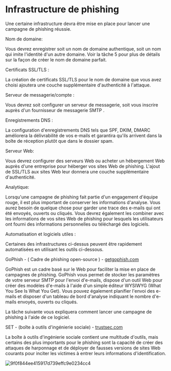 Infrastructure de phishing
==========================

Une certaine infrastructure devra être mise en place pour lancer une campagne de phishing réussie.

Nom de domaine:

Vous devrez enregistrer soit un nom de domaine authentique, soit un nom qui imite l'identité d'un autre domaine. Voir la tâche 5 pour plus de détails sur la façon de créer le nom de domaine parfait.

Certificats SSL/TLS :

La création de certificats SSL/TLS pour le nom de domaine que vous avez choisi ajoutera une couche supplémentaire d'authenticité à l'attaque.

Serveur de messagerie/compte :

Vous devrez soit configurer un serveur de messagerie, soit vous inscrire auprès d'un fournisseur de messagerie SMTP .

Enregistrements DNS :

La configuration d'enregistrements DNS tels que SPF, DKIM, DMARC améliorera la délivrabilité de vos e-mails et garantira qu'ils arrivent dans la boîte de réception plutôt que dans le dossier spam.

Serveur Web:

Vous devrez configurer des serveurs Web ou acheter un hébergement Web auprès d'une entreprise pour héberger vos sites Web de phishing. L'ajout de SSL/TLS aux sites Web leur donnera une couche supplémentaire d'authenticité.

Analytique:

Lorsqu'une campagne de phishing fait partie d'un engagement d'équipe rouge, il est plus important de conserver les informations d'analyse. Vous aurez besoin de quelque chose pour garder une trace des e-mails qui ont été envoyés, ouverts ou cliqués. Vous devrez également les combiner avec les informations de vos sites Web de phishing pour lesquels les utilisateurs ont fourni des informations personnelles ou téléchargé des logiciels. 

Automatisation et logiciels utiles :

Certaines des infrastructures ci-dessus peuvent être rapidement automatisées en utilisant les outils ci-dessous.

GoPhish - ( Cadre de phishing open-source ) - [getgophish.com](https://getgophish.com/)

GoPhish est un cadre basé sur le Web pour faciliter la mise en place de campagnes de phishing. GoPhish vous permet de stocker les paramètres de votre serveur SMTP pour l'envoi d'e-mails, dispose d'un outil Web pour créer des modèles d'e-mails à l'aide d'un simple éditeur WYSIWYG (What You See Is What You Get). Vous pouvez également planifier l'envoi des e-mails et disposer d'un tableau de bord d'analyse indiquant le nombre d'e-mails envoyés, ouverts ou cliqués.

La tâche suivante vous expliquera comment lancer une campagne de phishing à l'aide de ce logiciel.

SET - (boîte à outils d'ingénierie sociale) - [trustsec.com](https://www.trustedsec.com/tools/the-social-engineer-toolkit-set/)

La boîte à outils d'ingénierie sociale contient une multitude d'outils, mais certains des plus importants pour le phishing sont la capacité de créer des attaques de harponnage et de déployer de fausses versions de sites Web courants pour inciter les victimes à entrer leurs informations d'identification.

![9f0f844ee415917d739effc9e0234cc4](https://github.com/dsgsec/Red-Team/assets/82456829/98d8460b-7e46-45e2-bfa9-cc65e8ba71a7)
